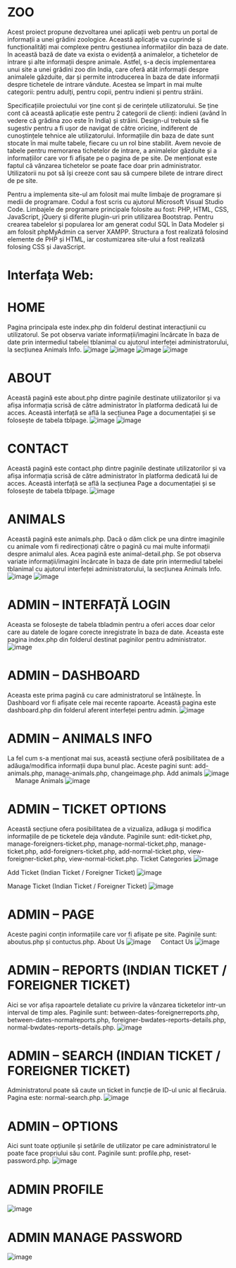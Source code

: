# ZOO
Acest proiect propune dezvoltarea unei aplicații web pentru un portal de informații a unei grădini zoologice. Această aplicație va cuprinde și funcționalități mai complexe pentru gestiunea informațiilor din baza de date. In această bază de date va exista o evidență a animalelor, a tichetelor de intrare și alte informații despre animale.
Astfel, s-a decis implementarea  unui site a unei grădini zoo din India, care oferă atât informații despre animalele găzduite, dar și permite introducerea în baza de date informații despre tichetele de intrare vândute. Acestea se împart in mai multe categorii: pentru adulți, pentru copii, pentru indieni și pentru străini.

Specificațiile proiectului vor ține cont și de cerințele utilizatorului. Se ține cont că această aplicație este pentru 2 categorii de clienți: indieni (având în vedere că grădina zoo este în India) și străini. Design-ul trebuie să fie sugestiv pentru a fi ușor de navigat de către oricine, indiferent de cunoștințele tehnice ale utilizatorului.
Informațiile din baza de date sunt stocate în mai multe tabele, fiecare cu un rol bine stabilit. Avem nevoie de tabele pentru memorarea tichetelor de intrare, a animalelor găzduite și a informațiilor care vor fi afișate pe o pagina de pe site. De menționat este faptul că vânzarea tichetelor se poate face doar prin administrator. Utilizatorii nu pot să își creeze cont sau să cumpere bilete de intrare direct de pe site.

Pentru a implementa site-ul am folosit mai multe limbaje de programare și medii de programare. Codul a fost scris cu ajutorul Microsoft Visual Studio Code.
Limbajele de programare principale folosite au fost: PHP, HTML, CSS, JavaScript, jQuery și diferite plugin-uri prin utilizarea Bootstrap. 
Pentru crearea tabelelor și popularea lor am generat codul SQL în Data Modeler și am folosit phpMyAdmin ca server XAMPP. Structura a fost realizată folosind elemente de PHP și HTML, iar costumizarea site-ului a fost realizată folosing CSS și JavaScript.


# Interfața Web:
# HOME
Pagina principala este index.php din folderul destinat interacțiunii cu utilizatorul. Se pot observa variate informații/imagini încărcate în baza de date prin intermediul tabelei tblanimal cu ajutorul interfeței administratorului, la secțiunea Animals Info.
![image](https://user-images.githubusercontent.com/124103696/236634355-5e21836a-0d15-4802-aff5-882622c777d5.png)
![image](https://user-images.githubusercontent.com/124103696/236634500-52e99211-de62-45fa-afd8-b5ac76bd0c3c.png)
![image](https://user-images.githubusercontent.com/124103696/236634510-7633ae96-7792-464c-96fd-404ba216a57e.png)
![image](https://user-images.githubusercontent.com/124103696/236634518-15c72a3a-7625-4ea3-9429-661077af1191.png)

# ABOUT
Această pagină este about.php dintre paginile destinate utilizatorilor și va afișa informația scrisă de către administrator în platforma dedicată lui de acces. Această interfață se află la secțiunea Page a documentației și se folosește de tabela tblpage.
 ![image](https://user-images.githubusercontent.com/124103696/236634524-8d06c3cd-9e8d-4320-977d-c1a2a27416f1.png)
![image](https://user-images.githubusercontent.com/124103696/236634529-032dfe91-d908-43d1-b52e-dd11baa9fcec.png)

 
# CONTACT
Această pagină este contact.php dintre paginile destinate utilizatorilor și va afișa informația scrisă de către administrator în platforma dedicată lui de acces. Această interfață se află la secțiunea Page a documentației și se folosește de tabela tblpage.
 ![image](https://user-images.githubusercontent.com/124103696/236634534-a7eb0b24-c9e5-4e2c-ae2b-138920028a30.png)

 
# ANIMALS
Această pagină este animals.php. Dacă o dăm click pe una dintre imaginile cu animale vom fi redirecționați către o pagină cu mai multe informații despre animalul ales. Acea pagină este animal-detail.php. Se pot observa variate informații/imagini încărcate în baza de date prin intermediul tabelei tblanimal cu ajutorul interfeței administratorului, la secțiunea Animals Info.
 ![image](https://user-images.githubusercontent.com/124103696/236634544-328cba55-7cd9-4447-87df-6ad165a6c7f7.png)
![image](https://user-images.githubusercontent.com/124103696/236634549-cbb7bcf4-e835-4b1c-9edb-e6746116d85f.png)

 
# ADMIN – INTERFAȚĂ LOGIN
Aceasta se folosește de tabela tbladmin pentru a oferi acces doar celor care au datele de logare corecte inregistrate în baza de date. Aceasta este pagina index.php din folderul destinat paginilor pentru administrator.
 ![image](https://user-images.githubusercontent.com/124103696/236634557-664442bc-1022-47a9-9276-86418ca5c9e3.png)

# ADMIN – DASHBOARD
Aceasta este prima pagină cu care administratorul se întâlnește. În Dashboard vor fi afișate cele mai recente rapoarte. Această pagina este dashboard.php din folderul aferent interfeței pentru admin.
 ![image](https://user-images.githubusercontent.com/124103696/236634568-b2993b7c-65f6-47cf-80a3-b64146e6de0e.png)

# ADMIN – ANIMALS INFO
La fel cum s-a menționat mai sus, această secțiune oferă posibilitatea de a adăuga/modifica informații dupa bunul plac. Aceste pagini sunt: add-animals.php, manage-animals.php, changeimage.php.
Add animals
 ![image](https://user-images.githubusercontent.com/124103696/236634581-638bd6c8-d92d-4400-992f-a127250069d3.png)
 
Manage Animals
 ![image](https://user-images.githubusercontent.com/124103696/236634590-920a1408-2a23-4b92-a59e-a3e386387f68.png)

# ADMIN – TICKET OPTIONS
Această secțiune ofera posibilitatea de a vizualiza, adăuga și modifica informațiile de pe ticketele deja vândute. Paginile sunt: edit-ticket.php, manage-foreigners-ticket.php, manage-normal-ticket.php, manage-ticket.php, add-foreigners-ticket.php, add-normal-ticket.php, view-foreigner-ticket.php, view-normal-ticket.php.
Ticket Categories
 ![image](https://user-images.githubusercontent.com/124103696/236634601-3654ab77-3ef9-47b4-a9a6-22eeab71ad8c.png)

Add Ticket (Indian Ticket / Foreigner Ticket)
 ![image](https://user-images.githubusercontent.com/124103696/236634604-9fcee371-3274-4123-9ae4-b961b5529881.png)

Manage Ticket (Indian Ticket / Foreigner Ticket)
 ![image](https://user-images.githubusercontent.com/124103696/236634612-76a9211c-959f-4735-a4b4-93adaa8980bf.png)

# ADMIN – PAGE
Aceste pagini conțin informațiile care vor fi afișate pe site. Paginile sunt: aboutus.php și contuctus.php.
About Us
 ![image](https://user-images.githubusercontent.com/124103696/236634622-11feb296-b687-43e4-bde2-2367127d645a.png)
 
Contact Us
 ![image](https://user-images.githubusercontent.com/124103696/236634629-d172fcfc-4c99-4875-afb9-1a041f53584a.png)

# ADMIN – REPORTS (INDIAN TICKET / FOREIGNER TICKET)
Aici se vor afișa rapoartele detaliate cu privire la vânzarea ticketelor intr-un interval de timp ales. Paginile sunt: between-dates-foreignerreports.php, between-dates-normalreports.php, foreigner-bwdates-reports-details.php, normal-bwdates-reports-details.php.
 ![image](https://user-images.githubusercontent.com/124103696/236634635-4db051c0-2fa6-4e32-b62b-7bab8f4471c3.png)

# ADMIN – SEARCH (INDIAN TICKET / FOREIGNER TICKET)
Administratorul poate să caute un ticket in funcție de ID-ul unic al fiecăruia. 
Pagina este: normal-search.php.
![image](https://user-images.githubusercontent.com/124103696/236634642-e742530b-35ec-469b-9415-942647c00aef.png)
 
# ADMIN – OPTIONS
Aici sunt toate opțiunile și setările de utilizator pe care administratorul le poate face propriului său cont. Paginile sunt: profile.php, reset-password.php. 
 ![image](https://user-images.githubusercontent.com/124103696/236634649-3b4602b2-3552-4d6f-bf0e-ed60b35797a4.png)

# ADMIN PROFILE
 ![image](https://user-images.githubusercontent.com/124103696/236634654-1d0a58cd-3712-4f1a-b206-34900a3471ce.png)

# ADMIN MANAGE PASSWORD
 ![image](https://user-images.githubusercontent.com/124103696/236634658-e7c16c61-362a-4a2e-b603-9bb8f196ac43.png)



